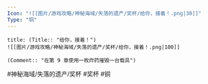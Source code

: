 ```yaml
---
Icon: "![[图片/游戏攻略/神秘海域/失落的遗产/奖杯/给你，接着！.png|30]]"
Type: "铜"
---
```

```ad-common-bronze-trophy
title: (Title:: "给你，接着！")
![[图片/游戏攻略/神秘海域/失落的遗产/奖杯/给你，接着！.png|100]]

(Comment:: "在第 9 章使用一枚炸药摧毁一台载具")
```

#神秘海域/失落的遗产/奖杯 #奖杯 #铜
